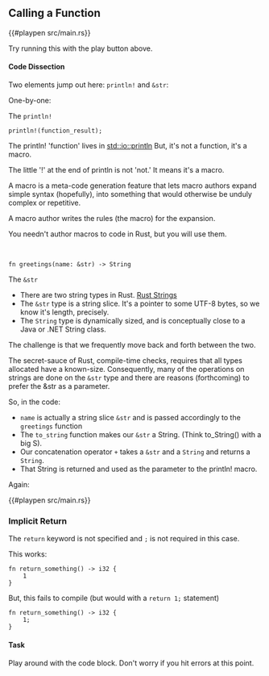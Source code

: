 ## Calling a Function

{{#playpen src/main.rs}}

Try running this with the play button above.

#### Code Dissection  

Two elements jump out here: ```println!``` and ```&str```:

One-by-one: 

The `println!`
```rust, no_run
println!(function_result);
```

The println! 'function' lives in [std::io::println](https://doc.rust-lang.org/std/macro.println.html) But, it's not a function, it's a macro. 

The little '!' at the end of println is not 'not.' It means it's a macro. 

A macro is a meta-code generation feature that lets macro authors expand simple syntax (hopefully), into something that would otherwise be unduly complex or repetitive. 

A macro author writes the rules (the macro) for the expansion.  

You needn't author macros to code in Rust, but you will use them.

<br>

```rust, no_run
fn greetings(name: &str) -> String 
```

The `&str`
* There are two string types in Rust. [Rust Strings](https://doc.rust-lang.org/rust-by-example/std/str.html)
* The ```&str``` type is a string slice.  It's a pointer to some UTF-8 bytes, so we know it's length, precisely.
* The ```String``` type is dynamically sized, and is conceptually close to a Java or .NET String class.

The challenge is that we frequently move back and forth between the two.  

The secret-sauce of Rust, compile-time checks, requires that all types allocated have a known-size.  Consequently, many of the operations on strings are done on the ```&str``` type and there are reasons (forthcoming) to prefer the &str as a parameter. 

So, in the code:
- ```name``` is actually a string slice `&str` and is passed accordingly to the ```greetings``` function
- The `to_string` function makes our `&str` a String.  (Think to_String() with a big S). 
- Our concatenation operator `+` takes a `&str` and a `String` and returns a `String`.
- That String is returned and used as the parameter to the println! macro. 

Again:

{{#playpen src/main.rs}}


### Implicit Return
The `return` keyword is not specified and `;` is not required in this case. 

This works: 
```rust, no_run
fn return_something() -> i32 {
    1
} 
```
But, this fails to compile (but would with a `return 1;` statement)
```rust, no_run
fn return_something() -> i32 {
    1;
} 
```

#### Task

Play around with the code block.  Don't worry if you hit errors at this point.








